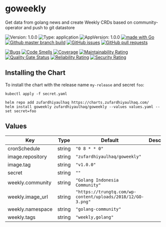 # goweekly

Get data from golang news and create Weekly CRDs based on community-operator and push to git datastore

![Version: 1.0.0](https://img.shields.io/badge/Version-1.0.0-informational?style=flat-square) ![Type: application](https://img.shields.io/badge/Type-application-informational?style=flat-square) ![AppVersion: 1.0.0](https://img.shields.io/badge/AppVersion-1.0.0-informational?style=flat-square) [![made with Go](https://img.shields.io/badge/made%20with-Go-brightgreen)](http://golang.org) [![Github master branch build](https://img.shields.io/github/workflow/status/zufardhiyaulhaq/goweekly/Master)](https://github.com/zufardhiyaulhaq/goweekly/actions/workflows/master.yml) [![GitHub issues](https://img.shields.io/github/issues/zufardhiyaulhaq/goweekly)](https://github.com/zufardhiyaulhaq/goweekly/issues) [![GitHub pull requests](https://img.shields.io/github/issues-pr/zufardhiyaulhaq/goweekly)](https://github.com/zufardhiyaulhaq/goweekly/pulls)

[![Bugs](https://sonarqube.zufardhiyaulhaq.com/api/project_badges/measure?project=goweekly&metric=bugs)](https://github.com/zufardhiyaulhaq/goweekly)
[![Code Smells](https://sonarqube.zufardhiyaulhaq.com/api/project_badges/measure?project=goweekly&metric=code_smells)](https://github.com/zufardhiyaulhaq/goweekly)
[![Coverage](https://sonarqube.zufardhiyaulhaq.com/api/project_badges/measure?project=goweekly&metric=coverage)](https://github.com/zufardhiyaulhaq/goweekly)
[![Maintainability Rating](https://sonarqube.zufardhiyaulhaq.com/api/project_badges/measure?project=goweekly&metric=sqale_rating)](https://github.com/zufardhiyaulhaq/goweekly)
[![Quality Gate Status](https://sonarqube.zufardhiyaulhaq.com/api/project_badges/measure?project=goweekly&metric=alert_status)](https://github.com/zufardhiyaulhaq/goweekly)
[![Reliability Rating](https://sonarqube.zufardhiyaulhaq.com/api/project_badges/measure?project=goweekly&metric=reliability_rating)](https://github.com/zufardhiyaulhaq/goweekly)
[![Security Rating](https://sonarqube.zufardhiyaulhaq.com/api/project_badges/measure?project=goweekly&metric=security_rating)](https://github.com/zufardhiyaulhaq/goweekly)

## Installing the Chart

To install the chart with the release name `my-release` and secret `foo`:

```console
kubectl apply -f secret.yaml

helm repo add zufardhiyaulhaq https://charts.zufardhiyaulhaq.com/
helm install goweekly zufardhiyaulhaq/goweekly --values values.yaml --set secret=foo
```

## Values

| Key | Type | Default | Description |
|-----|------|---------|-------------|
| cronSchedule | string | `"0 8 * * 0"` |  |
| image.repository | string | `"zufardhiyaulhaq/goweekly"` |  |
| image.tag | string | `"v1.0.0"` |  |
| secret | string | `""` |  |
| weekly.community | string | `"Golang Indonesia Community"` |  |
| weekly.image_url | string | `"https://trungtq.com/wp-content/uploads/2018/12/GO-3.png"` |  |
| weekly.namespace | string | `"golang-community"` |  |
| weekly.tags | string | `"weekly,golang"` |  |

